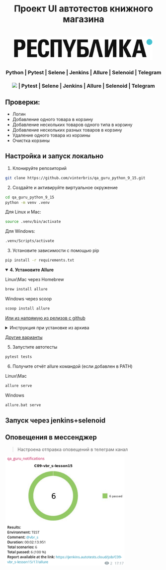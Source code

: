 <h1 align="center">Проект UI автотестов книжного магазина</h1>
<p><a href="respublica.ru">
<h1 align="center"><img src="https://raw.githubusercontent.com/vinterbris/qa_guru_python_9_15/341aca9a12ab24dc1b0a63395c27f7957672cefb/readme_resources/respublica_logo.svg" height="75"></h1>
</a></p>


<h3 align="center">Python | Pytest | Selene | Jenkins | Allure | Selenoid | Telegram</h3>
<h3 align="center"><img src="https://s3.dualstack.us-east-2.amazonaws.com/pythondotorg-assets/media/community/logos/python-logo-only.png" height="35"/>
 | Pytest | Selene | Jenkins | Allure | Selenoid | Telegram
</h3>



## Проверки:
- Логин
- Добавление одного товара в корзину
- Добавление нескольких товаров одного типа в корзину
- Добавление нескольких разных товаров в корзину
- Удаление одного товара из корзины
- Очистка корзины


## Настройка и запуск локально

1. Клонируйте репозиторий

```bash
git clone https://github.com/vinterbris/qa_guru_python_9_15.git
```

2. Создайте и активируйте виртуальное окружение

```bash
cd qa_guru_python_9_15
python -m venv .venv
```
Для Linux и Mac:
```bash
source .venv/bin/activate
```
Для Windows:
```bash
.venv/Scripts/activate
```

3. Установите зависимости с помощью pip

```bash
pip install -r requirements.txt
```

<details open>
  <summary><b>4. Установите Allure</b></summary>

Linux\Mac через Homebrew
```bash
brew install allure
```

Windows через scoop
```bash
scoop install allure
```


[Или из напрямую из релизов с github](https://github.com/allure-framework/allure2/releases)

<details>
    <summary>Инструкция при установке из архива</summary>

1. Скачать последнюю версию под свою систему 
2. Разархивировать в корень проекта
3. Папку (например `allure-2.27.0`) переименовываем в `allure`
4. Аллюр из архива готов, теперь запускать отчет можно из корня проекта командой:

Linux\Mac: 
```bash
allure/bin/allure serve
```

Win: 
```bash
allure/bin/allure.bat serve
```

</details>

[Другие варианты](https://allurereport.org/docs/gettingstarted-installation/)

</details>


5. Запустите автотесты

```bash
pytest tests
```

6. Получите отчёт allure командой (если добавлен в PATH)  

Linux\Mac

```bash
allure serve
```
Windows
```bash
allure.bat serve
```



## Запуск через jenkins+selenoid
## Оповещения в мессенджер
> Настроена отправка оповещений в телеграм канал

<img src="https://raw.githubusercontent.com/vinterbris/qa_guru_python_9_15/master/readme_resources/telegram1.png" height="350"/>
